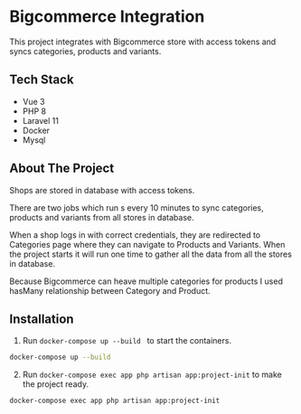 # Bigcommerce Integration 

This project integrates with Bigcommerce store with access tokens and syncs categories, products and variants.

## Tech Stack

- Vue 3
- PHP 8
- Laravel 11
- Docker
- Mysql

## About The Project

Shops are stored in database with access tokens. 

There are two jobs which run s every 10 minutes to sync categories, products and variants from all stores in database.

When a shop logs in with correct credentials, they are redirected to Categories page where they can navigate to Products and Variants. When the project starts it will run one time to gather all the data from all the stores in database. 

Because Bigcommerce can heave multiple categories for products I used hasMany relationship between Category and Product.

## Installation

1. Run `docker-compose up --build ` to start the containers.

```sh
docker-compose up --build
```

2. Run `docker-compose exec app php artisan app:project-init` to make the project ready.

```sh
docker-compose exec app php artisan app:project-init
```


